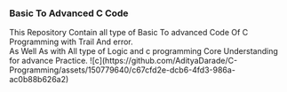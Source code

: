 <h3> Basic To Advanced C Code </h3>
This Repository Contain all type of Basic To advanced Code Of C Programming  with Trail And error.
<br>
As Well As with  All type of Logic and c programming Core Understanding for advance Practice. 
![c](https://github.com/AdityaDarade/C-Programming/assets/150779640/c67cfd2e-dcb6-4fd3-986a-ac0b88b626a2)


